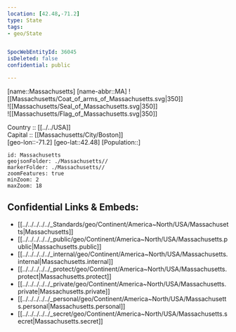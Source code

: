 ```yaml
---
location: [42.48,-71.2] 
type: State
tags:
- geo/State


SpocWebEntityId: 36045
isDeleted: false
confidential: public

---
```

[name::Massachusetts] 
[name-abbr::MA] 
![[Massachusetts/Coat_of_arms_of_Massachusetts.svg|350]]  
![[Massachusetts/Seal_of_Massachusetts.svg|350]]  
![[Massachusetts/Flag_of_Massachusetts.svg|350]]  

Country :: [[../../USA]]  
Capital :: [[Massachusetts/City/Boston]]  
[geo-lon::-71.2] 
[geo-lat::42.48] 
[Population::] 



```leaflet
id: Massachusetts
geojsonFolder: ./Massachusetts//
markerFolder: ./Massachusetts//
zoomFeatures: true 
minZoom: 2 
maxZoom: 18
```


## Confidential Links & Embeds: 
- [[../../../../../_Standards/geo/Continent/America~North/USA/Massachusetts|Massachusetts]] 
- [[../../../../../_public/geo/Continent/America~North/USA/Massachusetts.public|Massachusetts.public]] 
- [[../../../../../_internal/geo/Continent/America~North/USA/Massachusetts.internal|Massachusetts.internal]] 
- [[../../../../../_protect/geo/Continent/America~North/USA/Massachusetts.protect|Massachusetts.protect]] 
- [[../../../../../_private/geo/Continent/America~North/USA/Massachusetts.private|Massachusetts.private]] 
- [[../../../../../_personal/geo/Continent/America~North/USA/Massachusetts.personal|Massachusetts.personal]] 
- [[../../../../../_secret/geo/Continent/America~North/USA/Massachusetts.secret|Massachusetts.secret]] 
